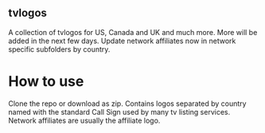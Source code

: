 ## tvlogos
A collection of tvlogos for US, Canada and UK and much more.  More will be added in the next few days.  Update network affiliates now in network specific subfolders by country.

# How to use

Clone the repo or download as zip.  Contains logos separated by country named with the standard Call Sign used by many tv listing services.  Network affiliates are usually the affiliate logo.
